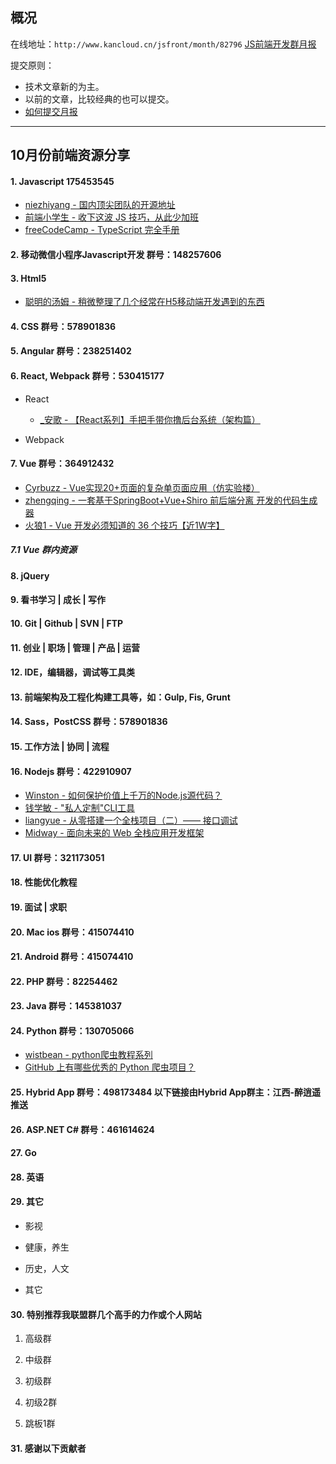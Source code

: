 ## 概况

在线地址：`http://www.kancloud.cn/jsfront/month/82796` [JS前端开发群月报](http://www.kancloud.cn/jsfront/month/82796)


提交原则：

- 技术文章新的为主。
- 以前的文章，比较经典的也可以提交。
- [如何提交月报](http://www.kancloud.cn/jsfront/month/227309)

---


## 10月份前端资源分享
#### 1. Javascript 175453545
- [niezhiyang - 国内顶尖团队的开源地址](https://github.com/niezhiyang/open_source_team)
- [前端小学生 - 收下这波 JS 技巧，从此少加班](https://zhuanlan.zhihu.com/p/82166318)
- [freeCodeCamp - TypeScript 完全手册](https://zhuanlan.zhihu.com/p/83689446)

#### 2. 移动微信小程序Javascript开发 群号：148257606

#### 3. Html5
- [聪明的汤姆 - 稍微整理了几个经常在H5移动端开发遇到的东西](https://juejin.im/post/5d6e1899e51d453b1e478b29)

#### 4. CSS  群号：578901836

#### 5. Angular 群号：238251402

#### 6. React, Webpack 群号：530415177
- React

  - [_安歌 - 【React系列】手把手带你撸后台系统（架构篇）](https://juejin.im/entry/5d9b5fc66fb9a04e17207d98)

- Webpack


#### 7. Vue 群号：364912432
- [Cyrbuzz - Vue实现20+页面的复杂单页面应用（仿实验楼）](https://zhuanlan.zhihu.com/p/84610529)
- [zhengqing - 一套基于SpringBoot+Vue+Shiro 前后端分离 开发的代码生成器](https://zhuanlan.zhihu.com/p/83399400)
- [火狼1 - Vue 开发必须知道的 36 个技巧【近1W字】](https://juejin.im/post/5d9d386fe51d45784d3f8637)

##### 7.1 Vue 群内资源


#### 8. jQuery

#### 9. 看书学习 | 成长 | 写作

#### 10. Git | Github | SVN | FTP

#### 11. 创业 | 职场 | 管理 | 产品 | 运营

#### 12. IDE，编辑器，调试等工具类

#### 13. 前端架构及工程化构建工具等，如：Gulp, Fis, Grunt

#### 14. Sass，PostCSS  群号：578901836

#### 15. 工作方法 | 协同 | 流程


#### 16. Nodejs 群号：422910907
- [Winston - 如何保护价值上千万的Node.js源代码？](https://zhuanlan.zhihu.com/p/84386456)
- [钱学敏 - "私人定制"CLI工具](https://zhuanlan.zhihu.com/p/84397064)
- [liangyue - 从零搭建一个全栈项目（二）—— 接口调试](https://juejin.im/post/5d9a164c6fb9a04e320a530d)
- [Midway - 面向未来的 Web 全栈应用开发框架](https://midwayjs.org/midway/)

#### 17. UI 群号：321173051

#### 18. 性能优化教程

#### 19. 面试 | 求职

#### 20. Mac ios 群号：415074410

#### 21. Android 群号：415074410

#### 22. PHP 群号：82254462

#### 23. Java 群号：145381037

#### 24. Python 群号：130705066
- [wistbean - python爬虫教程系列](https://github.com/wistbean/learn_python3_spider)
- [GitHub 上有哪些优秀的 Python 爬虫项目？](https://www.zhihu.com/question/58151047)

#### 25. Hybrid App 群号：498173484 以下链接由Hybrid App群主：江西-醉逍遥推送

#### 26. ASP.NET C# 群号：461614624

#### 27. Go

#### 28. 英语

#### 29. 其它

- 影视


- 健康，养生



- 历史，人文


- 其它



#### 30. 特别推荐我联盟群几个高手的力作或个人网站

1. 高级群



2. 中级群


3. 初级群

4. 初级2群


5. 跳板1群


#### 31. 感谢以下贡献者

